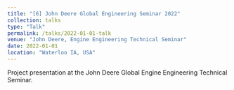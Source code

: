 ```yaml
---
title: "[6] John Deere Global Engineering Seminar 2022"
collection: talks
type: "Talk"
permalink: /talks/2022-01-01-talk
venue: "John Deere, Engine Engineering Technical Seminar"
date: 2022-01-01
location: "Waterloo IA, USA"
---
```


Project presentation at the John Deere Global Engine Engineering Technical Seminar.
